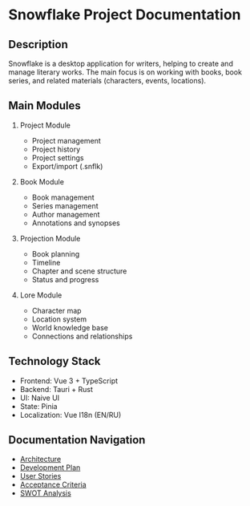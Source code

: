 # Snowflake Project Documentation

## Description

Snowflake is a desktop application for writers, helping to create and manage literary works. The main focus is on working with books, book series, and related materials (characters, events, locations).

## Main Modules

1. Project Module
   - Project management
   - Project history
   - Project settings
   - Export/import (.snflk)

2. Book Module
   - Book management
   - Series management
   - Author management
   - Annotations and synopses

3. Projection Module
   - Book planning
   - Timeline
   - Chapter and scene structure
   - Status and progress

4. Lore Module
   - Character map
   - Location system
   - World knowledge base
   - Connections and relationships

## Technology Stack

- Frontend: Vue 3 + TypeScript
- Backend: Tauri + Rust
- UI: Naive UI
- State: Pinia
- Localization: Vue I18n (EN/RU)

## Documentation Navigation

- [Architecture](architecture.md)
- [Development Plan](plan.md)
- [User Stories](user-stories-tasks.md)
- [Acceptance Criteria](acceptance-criteria.md)
- [SWOT Analysis](swot.md)
